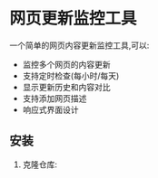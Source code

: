 # 网页更新监控工具

一个简单的网页内容更新监控工具,可以:

- 监控多个网页的内容更新
- 支持定时检查(每小时/每天)
- 显示更新历史和内容对比
- 支持添加网页描述
- 响应式界面设计

## 安装

1. 克隆仓库: 